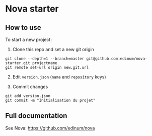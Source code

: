 # Nova starter

## How to use

To start a new project:

1. Clone this repo and set a new git origin

```
git clone --depth=1 --branch=master git@github.com:edinum/nova-starter.git projectname
git remote set-url origin new.git.url
```

2. Edit `version.json` (`name` and `repository` keys)

3. Commit changes

```
git add version.json
git commit -m "Initialisation du projet"
```

## Full documentation

See Nova: https://github.com/edinum/nova
